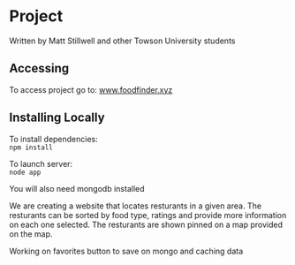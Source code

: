 # Project

Written by Matt Stillwell and other Towson University students

## Accessing
To access project go to:
www.foodfinder.xyz

## Installing Locally
To install dependencies:  
`npm install`  

To launch server:  
`node app` 

You will also need mongodb installed
 

We are creating a website that locates resturants in a given area. The resturants can be sorted by food type, ratings and provide more information on each one selected. The resturants are shown pinned on a map provided on the map.

Working on favorites button to save on mongo and caching data
